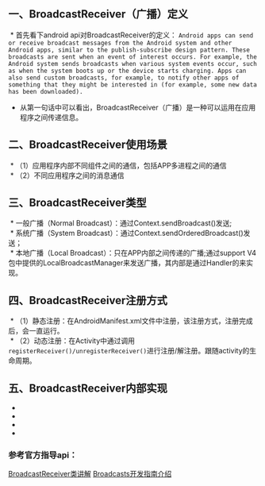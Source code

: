 ## 一、BroadcastReceiver（广播）定义
  * 首先看下android api对BroadcastReceiver的定义：
  `
  Android apps can send or receive broadcast messages from the Android system and other Android apps, similar to the publish-subscribe design pattern. These broadcasts are sent when an event of interest occurs. For example, the Android system sends broadcasts when various system events occur, such as when the system boots up or the device starts charging. Apps can also send custom broadcasts, for example, to notify other apps of something that they might be interested in (for example, some new data has been downloaded).
  `
  * 从第一句话中可以看出，BroadcastReceiver（广播）是一种可以运用在应用程序之间传递信息。
  
## 二、BroadcastReceiver使用场景
  * （1）应用程序内部不同组件之间的通信，包括APP多进程之间的通信<br/>
  * （2）不同应用程序之间的消息通信
  
## 三、BroadcastReceiver类型
  * 一般广播（Normal Broadcast）：通过Context.sendBroadcast()发送;<br/>
  * 系统广播（System Broadcast）：通过Context.sendOrderedBroadcast()发送；<br/>
  * 本地广播（Local Broadcast）：只在APP内部之间传递的广播;通过support V4包中提供的LocalBroadcastManager来发送广播，其内部是通过Handler的来实现。
  
## 四、BroadcastReceiver注册方式
  * （1）静态注册：在AndroidManifest.xml文件中注册，该注册方式，注册完成后，会一直运行。<br/>
  * （2）动态注册：在Activity中通过调用`registerReceiver()/unregisterReceiver()`进行注册/解注册。跟随activity的生命周期。

## 五、BroadcastReceiver内部实现
  * 
  * 
  * 
  * 

### 参考官方指导api：
[BroadcastReceiver类讲解](https://developer.android.com/reference/android/content/BroadcastReceiver.html)
[Broadcasts开发指南介绍](https://developer.android.com/guide/components/broadcasts.html)
